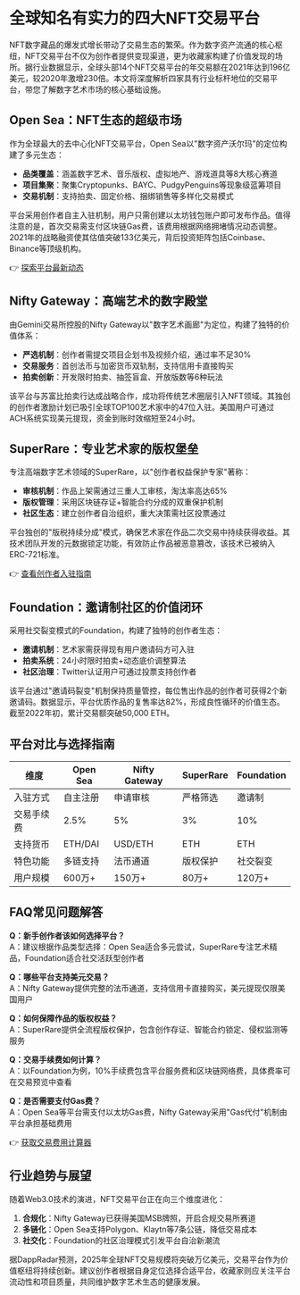 # 全球知名有实力的四大NFT交易平台

NFT数字藏品的爆发式增长带动了交易生态的繁荣。作为数字资产流通的核心枢纽，NFT交易平台不仅为创作者提供变现渠道，更为收藏家构建了价值发现的场所。据行业数据显示，全球头部14个NFT交易平台的年交易额在2021年达到196亿美元，较2020年激增230倍。本文将深度解析四家具有行业标杆地位的交易平台，带您了解数字艺术市场的核心基础设施。

## Open Sea：NFT生态的超级市场

作为全球最大的去中心化NFT交易平台，Open Sea以"数字资产沃尔玛"的定位构建了多元生态：
- **品类覆盖**：涵盖数字艺术、音乐版权、虚拟地产、游戏道具等8大核心赛道
- **项目集聚**：聚集Cryptopunks、BAYC、PudgyPenguins等现象级蓝筹项目
- **交易机制**：支持拍卖、固定价格、捆绑销售等多样化交易模式

平台采用创作者自主入驻机制，用户只需创建以太坊钱包账户即可发布作品。值得注意的是，首次交易需支付区块链Gas费，该费用根据网络拥堵情况动态调整。2021年的战略融资使其估值突破133亿美元，背后投资矩阵包括Coinbase、Binance等顶级机构。

👉 [探索平台最新动态](https://bit.ly/okx_welcome)

## Nifty Gateway：高端艺术的数字殿堂

由Gemini交易所控股的Nifty Gateway以"数字艺术画廊"为定位，构建了独特的价值体系：
- **严选机制**：创作者需提交项目企划书及视频介绍，通过率不足30%
- **交易服务**：首创法币与加密货币双轨制，支持信用卡直接购买
- **拍卖创新**：开发限时拍卖、抽签盲盒、开放版数等6种玩法

该平台与苏富比拍卖行达成战略合作，成功将传统艺术圈层引入NFT领域。其独创的创作者激励计划已吸引全球TOP100艺术家中的47位入驻。美国用户可通过ACH系统实现美元提现，资金到账时效缩短至24小时。

## SuperRare：专业艺术家的版权堡垒

专注高端数字艺术领域的SuperRare，以"创作者权益保护专家"著称：
- **审核机制**：作品上架需通过三重人工审核，淘汰率高达65%
- **版权管理**：采用区块链存证+智能合约分成的双重保护机制
- **社区生态**：建立创作者自治组织，重大决策需社区投票通过

平台独创的"版税持续分成"模式，确保艺术家在作品二次交易中持续获得收益。其技术团队开发的元数据锁定功能，有效防止作品被恶意篡改，该技术已被纳入ERC-721标准。

👉 [查看创作者入驻指南](https://bit.ly/okx_welcome)

## Foundation：邀请制社区的价值闭环

采用社交裂变模式的Foundation，构建了独特的创作者生态：
- **邀请机制**：艺术家需获得现有用户邀请码方可入驻
- **拍卖系统**：24小时限时拍卖+动态底价调整算法
- **社区治理**：Twitter认证用户可通过投票支持创作者

该平台通过"邀请码裂变"机制保持质量管控，每位售出作品的创作者可获得2个新邀请码。数据显示，平台优质作品的复售率达82%，形成良性循环的价值生态。截至2022年初，累计交易额突破50,000 ETH。

## 平台对比与选择指南

| 维度        | Open Sea | Nifty Gateway | SuperRare | Foundation |
|-------------|----------|---------------|-----------|------------|
| 入驻方式    | 自主注册 | 申请审核       | 严格筛选  | 邀请制     |
| 交易手续费  | 2.5%     | 5%             | 3%        | 10%        |
| 支持货币    | ETH/DAI  | USD/ETH        | ETH       | ETH        |
| 特色功能    | 多链支持 | 法币通道       | 版权保护  | 社交裂变   |
| 用户规模    | 600万+   | 150万+         | 80万+     | 120万+     |

## FAQ常见问题解答

**Q：新手创作者该如何选择平台？**  
A：建议根据作品类型选择：Open Sea适合多元尝试，SuperRare专注艺术精品，Foundation适合社交活跃型创作者

**Q：哪些平台支持美元交易？**  
A：Nifty Gateway提供完整的法币通道，支持信用卡直接购买，美元提现仅限美国用户

**Q：如何保障作品的版权权益？**  
A：SuperRare提供全流程版权保护，包含创作存证、智能合约锁定、侵权监测等服务

**Q：交易手续费如何计算？**  
A：以Foundation为例，10%手续费包含平台服务费和区块链网络费，具体费率可在交易预览中查看

**Q：是否需要支付Gas费？**  
A：Open Sea等平台需支付以太坊Gas费，Nifty Gateway采用"Gas代付"机制由平台承担基础费用

👉 [获取交易费用计算器](https://bit.ly/okx_welcome)

## 行业趋势与展望

随着Web3.0技术的演进，NFT交易平台正在向三个维度进化：
1. **合规化**：Nifty Gateway已获得美国MSB牌照，开启合规交易所赛道
2. **多链化**：Open Sea支持Polygon、Klaytn等7条公链，降低交易成本
3. **社交化**：Foundation的社区治理模式引发平台自治新潮流

据DappRadar预测，2025年全球NFT交易规模将突破万亿美元，交易平台作为价值枢纽将持续创新。建议创作者根据自身定位选择合适平台，收藏家则应关注平台流动性和项目质量，共同维护数字艺术生态的健康发展。